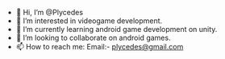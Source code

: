 - 👋 Hi, I’m @Plycedes
- 👀 I’m interested in videogame development.
- 🌱 I’m currently learning android game development on unity.
- 💞️ I’m looking to collaborate on android games.
- 📫 How to reach me: Email:- plycedes@gmail.com

<!---
Plycedes/Plycedes is a ✨ special ✨ repository because its `README.md` (this file) appears on your GitHub profile.
You can click the Preview link to take a look at your changes.
--->
